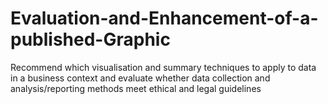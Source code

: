 # Evaluation-and-Enhancement-of-a-published-Graphic
Recommend which visualisation and summary techniques to apply to data in a business context and evaluate whether data collection and analysis/reporting methods meet ethical and legal guidelines
